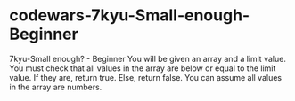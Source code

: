 # codewars-7kyu-Small-enough-Beginner
7kyu-Small enough? - Beginner  You will be given an array and a limit value. You must check that all values in the array are below or equal to the limit value.  If they are, return true. Else, return false.  You can assume all values in the array are numbers.
